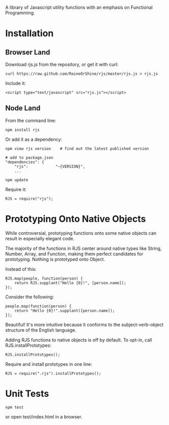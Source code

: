 A library of Javascript utility functions with an emphasis on Functional Programming.

# Installation

## Browser Land

Download rjs.js from the repository, or get it with curl:

	curl https://raw.github.com/RaineOrShine/rjs/master/rjs.js > rjs.js	

Include it:

	<script type="text/javascript" src="rjs.js"></script>

## Node Land

From the command line:

	npm install rjs

Or add it as a dependency:

	npm view rjs version	# find out the latest published version

	# add to package.json
	"dependencies": {
	    "rjs":            "~{VERSION}",
	    ...

	npm update

Require it:

	RJS = require("rjs");

# Prototyping Onto Native Objects
While controversial, prototyping functions onto some native objects can result in especially elegant code.

The majority of the functions in RJS center around native types like String, Number, Array, and Function, making them 
perfect candidates for prototyping. Nothing is prototyped onto Object.

Instead of this:

	RJS.map(people, function(person) {
		return RJS.supplant("Hello {0}!", [person.name]);
	});

Consider the following: 

	people.map(function(person) {
		return "Hello {0}!".supplant([person.name]);
	});

Beautiful! It's more intuitive because it conforms to the subject-verb-object structure of the English language.

Adding RJS functions to native objects is off by default. To opt-in, call RJS.installPrototypes:

	RJS.installPrototypes();

Require and install prototypes in one line:

	RJS = require(".rjs").installPrototypes();

# Unit Tests

	npm test

or open test/index.html in a browser.

